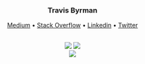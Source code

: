 
<!--
**travisbyr/travisbyr** is a ✨ _special_ ✨ repository because its `README.md` (this file) appears on your GitHub profile.


Here are some ideas to get you started:

- 🔭 I’m currently working on ...
- 🌱 I’m currently learning ...
- 👯 I’m looking to collaborate on ...
- 🤔 I’m looking for help with ...
- 💬 Ask me about ...
- 📫 How to reach me: ...
- 😄 Pronouns: ...
- ⚡ Fun fact: ...


-->


<div align="center">
  <h3>Travis Byrman</h3>
  <p align="center">
    <a target="_blank" href="https://medium.com/@omidnikrah">Medium</a> •
    <a target="_blank" href="https://stackoverflow.com/users/6558042/omid-nikrah">Stack Overflow</a> •
    <a target="_blank" href="https://www.linkedin.com/in/omidnikrah/">Linkedin</a> •
    <a target="_blank" href="https://twitter.com/omidnikrah">Twitter</a>
  </p>
  <br />
  <img src="https://github-readme-stats.vercel.app/api?username=travisbyr&show_icons=true&line_height=45&theme=default&include_all_commits=true" />
  <img src="https://github-readme-stats.vercel.app/api/top-langs/?username=travisbyr&layout=compact)](https://github.com/anuraghazra/github-readme-stats" />
  <br />

  <a href="https://github.com/travisbyr/profile-activity-generator">
    <img src="https://raw.githubusercontent.com/travisbyr/travisbyr/master/activity-profile.png" />
  </a>
</div>
